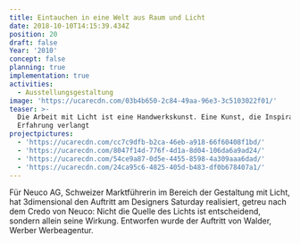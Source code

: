 ```yaml
---
title: Eintauchen in eine Welt aus Raum und Licht
date: 2018-10-10T14:15:39.434Z
position: 20
draft: false
Year: '2010'
concept: false
planning: true
implementation: true
activities:
  - Ausstellungsgestaltung
image: 'https://ucarecdn.com/03b4b650-2c84-49aa-96e3-3c5103022f01/'
teaser: >-
  Die Arbeit mit Licht ist eine Handwerkskunst. Eine Kunst, die Inspiration und
  Erfahrung verlangt
projectpictures:
  - 'https://ucarecdn.com/cc7c9dfb-b2ca-46eb-a918-66f60408f1bd/'
  - 'https://ucarecdn.com/8047f14d-776f-4d1a-8d04-106da6a9ad24/'
  - 'https://ucarecdn.com/54ce9a87-0d5e-4455-8598-4a309aaa6dad/'
  - 'https://ucarecdn.com/24ca95c6-4825-405d-b483-df0b678407a1/'
---
```

Für Neuco AG, Schweizer Marktführerin im Bereich der Gestaltung mit Licht, hat 3dimensional den Auftritt am Designers Saturday realisiert, getreu nach dem Credo von Neuco: Nicht die Quelle des Lichts ist entscheidend, sondern allein seine Wirkung. Entworfen wurde der Auftritt von Walder, Werber Werbeagentur.
